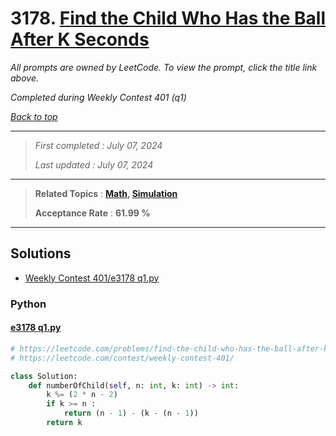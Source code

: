 # 3178. [Find the Child Who Has the Ball After K Seconds](<https://leetcode.com/problems/find-the-child-who-has-the-ball-after-k-seconds>)

*All prompts are owned by LeetCode. To view the prompt, click the title link above.*

*Completed during Weekly Contest 401 (q1)*

*[Back to top](<../README.md>)*

------

> *First completed : July 07, 2024*
>
> *Last updated : July 07, 2024*

------

> **Related Topics** : **[Math](<by_topic/Math.md>), [Simulation](<by_topic/Simulation.md>)**
>
> **Acceptance Rate** : **61.99 %**

------

## Solutions

- [Weekly Contest 401/e3178 q1.py](<../my-submissions/Weekly Contest 401/e3178 q1.py>)
### Python
#### [e3178 q1.py](<../my-submissions/Weekly Contest 401/e3178 q1.py>)
```Python
# https://leetcode.com/problems/find-the-child-who-has-the-ball-after-k-seconds/
# https://leetcode.com/contest/weekly-contest-401/

class Solution:
    def numberOfChild(self, n: int, k: int) -> int:
        k %= (2 * n - 2)
        if k >= n :
            return (n - 1) - (k - (n - 1))
        return k
        
```

